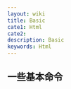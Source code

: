```yaml
---
layout: wiki
title: Basic
cate1: Html
cate2: 
description: Basic
keywords: Html
---
```


## 一些基本命令